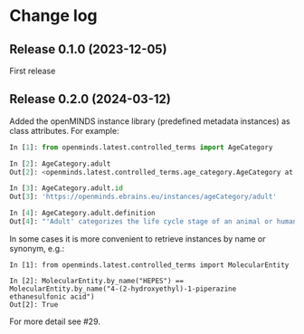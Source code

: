 # Change log

## Release 0.1.0 (2023-12-05)

First release

## Release 0.2.0 (2024-03-12)

Added the openMINDS instance library (predefined metadata instances)
as class attributes. For example:
```python
In [1]: from openminds.latest.controlled_terms import AgeCategory

In [2]: AgeCategory.adult
Out[2]: <openminds.latest.controlled_terms.age_category.AgeCategory at 0x104eb3970>

In [3]: AgeCategory.adult.id
Out[3]: 'https://openminds.ebrains.eu/instances/ageCategory/adult'

In [4]: AgeCategory.adult.definition
Out[4]: "'Adult' categorizes the life cycle stage of an animal or human that reached sexual maturity."
```

In some cases it is more convenient to retrieve instances by name or synonym, e.g.:
```
In [1]: from openminds.latest.controlled_terms import MolecularEntity

In [2]: MolecularEntity.by_name("HEPES") == MolecularEntity.by_name("4-(2-hydroxyethyl)-1-piperazine ethanesulfonic acid")
Out[2]: True
```

For more detail see #29.
